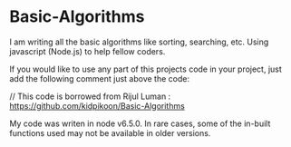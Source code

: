 # Basic-Algorithms

I am writing all the basic algorithms like sorting, searching, etc. Using javascript (Node.js) to help fellow coders. 

If you would like to use any part of this projects code in your project, just add the following comment just above the code: 

// This code is borrowed from Rijul Luman : https://github.com/kidpikoon/Basic-Algorithms

My code was writen in node v6.5.0. In rare cases, some of the in-built functions used may not be available in older versions.

